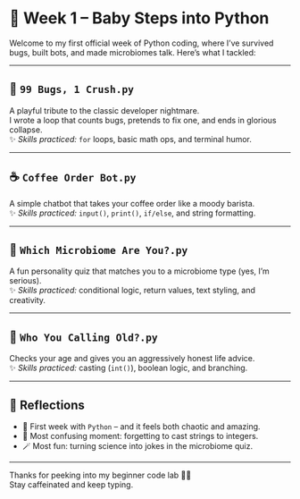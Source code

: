 # 🧠 Week 1 – Baby Steps into Python

Welcome to my first official week of Python coding, where I’ve survived bugs, built bots, and made microbiomes talk. Here’s what I tackled:

---

## 🐛 `99 Bugs, 1 Crush.py`
A playful tribute to the classic developer nightmare.  
I wrote a loop that counts bugs, pretends to fix one, and ends in glorious collapse.  
✨ *Skills practiced:* `for` loops, basic math ops, and terminal humor.

---

## ☕ `Coffee Order Bot.py`
A simple chatbot that takes your coffee order like a moody barista.  
✨ *Skills practiced:* `input()`, `print()`, `if/else`, and string formatting.

---

## 🦠 `Which Microbiome Are You?.py`
A fun personality quiz that matches you to a microbiome type (yes, I’m serious).  
✨ *Skills practiced:* conditional logic, return values, text styling, and creativity.

---

## 👵 `Who You Calling Old?.py`
Checks your age and gives you an aggressively honest life advice.  
✨ *Skills practiced:* casting (`int()`), boolean logic, and branching.

---

## 💭 Reflections

- 🔰 First week with `Python` – and it feels both chaotic and amazing.  
- 🧩 Most confusing moment: forgetting to cast strings to integers.  
- 🪄 Most fun: turning science into jokes in the microbiome quiz.

---

Thanks for peeking into my beginner code lab 🧪✨  
Stay caffeinated and keep typing.
